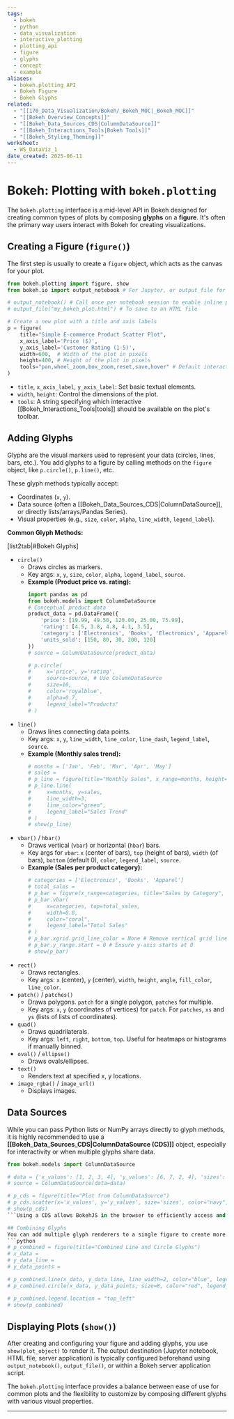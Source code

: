 ```yaml
---
tags:
  - bokeh
  - python
  - data_visualization
  - interactive_plotting
  - plotting_api
  - figure
  - glyphs
  - concept
  - example
aliases:
  - bokeh.plotting API
  - Bokeh Figure
  - Bokeh Glyphs
related:
  - "[[170_Data_Visualization/Bokeh/_Bokeh_MOC|_Bokeh_MOC]]"
  - "[[Bokeh_Overview_Concepts]]"
  - "[[Bokeh_Data_Sources_CDS|ColumnDataSource]]"
  - "[[Bokeh_Interactions_Tools|Bokeh Tools]]"
  - "[[Bokeh_Styling_Theming]]"
worksheet:
  - WS_DataViz_1
date_created: 2025-06-11
---
```

# Bokeh: Plotting with `bokeh.plotting`

The `bokeh.plotting` interface is a mid-level API in Bokeh designed for creating common types of plots by composing **glyphs** on a **figure**. It's often the primary way users interact with Bokeh for creating visualizations.

## Creating a Figure (`figure()`)
The first step is usually to create a `figure` object, which acts as the canvas for your plot.

```python
from bokeh.plotting import figure, show
from bokeh.io import output_notebook # For Jupyter, or output_file for HTML

# output_notebook() # Call once per notebook session to enable inline plotting
# output_file("my_bokeh_plot.html") # To save to an HTML file

# Create a new plot with a title and axis labels
p = figure(
    title="Simple E-commerce Product Scatter Plot",
    x_axis_label='Price ($)',
    y_axis_label='Customer Rating (1-5)',
    width=600,  # Width of the plot in pixels
    height=400, # Height of the plot in pixels
    tools="pan,wheel_zoom,box_zoom,reset,save,hover" # Default interactive tools
)
```
-   `title`, `x_axis_label`, `y_axis_label`: Set basic textual elements.
-   `width`, `height`: Control the dimensions of the plot.
-   `tools`: A string specifying which interactive [[Bokeh_Interactions_Tools|tools]] should be available on the plot's toolbar.

## Adding Glyphs
Glyphs are the visual markers used to represent your data (circles, lines, bars, etc.). You add glyphs to a figure by calling methods on the `figure` object, like `p.circle()`, `p.line()`, etc.

These glyph methods typically accept:
-   Coordinates (`x`, `y`).
-   Data source (often a [[Bokeh_Data_Sources_CDS|ColumnDataSource]], or directly lists/arrays/Pandas Series).
-   Visual properties (e.g., `size`, `color`, `alpha`, `line_width`, `legend_label`).

**Common Glyph Methods:**

[list2tab|#Bokeh Glyphs]
- `circle()`
    -   Draws circles as markers.
    -   Key args: `x`, `y`, `size`, `color`, `alpha`, `legend_label`, `source`.
    -   **Example (Product price vs. rating):**
        ```python
        import pandas as pd
        from bokeh.models import ColumnDataSource
        # Conceptual product data
        product_data = pd.DataFrame({
            'price': [19.99, 49.50, 120.00, 25.00, 75.99],
            'rating': [4.5, 3.8, 4.8, 4.1, 3.5],
            'category': ['Electronics', 'Books', 'Electronics', 'Apparel', 'Books'],
            'units_sold': [150, 80, 30, 200, 120]
        })
        # source = ColumnDataSource(product_data)

        # p.circle(
        #     x='price', y='rating', 
        #     source=source, # Use ColumnDataSource
        #     size=10, 
        #     color='royalblue', 
        #     alpha=0.7,
        #     legend_label="Products"
        # )
        ```
- `line()`
    -   Draws lines connecting data points.
    -   Key args: `x`, `y`, `line_width`, `line_color`, `line_dash`, `legend_label`, `source`.
    -   **Example (Monthly sales trend):**
        ```python
        # months = ['Jan', 'Feb', 'Mar', 'Apr', 'May']
        # sales = 
        # p_line = figure(title="Monthly Sales", x_range=months, height=300) # x_range for categorical x-axis
        # p_line.line(
        #     x=months, y=sales, 
        #     line_width=3, 
        #     line_color="green", 
        #     legend_label="Sales Trend"
        # )
        # show(p_line)
        ```
- `vbar()` / `hbar()`
    -   Draws vertical (`vbar`) or horizontal (`hbar`) bars.
    -   Key args for `vbar`: `x` (center of bars), `top` (height of bars), `width` (of bars), `bottom` (default 0), `color`, `legend_label`, `source`.
    -   **Example (Sales per product category):**
        ```python
        # categories = ['Electronics', 'Books', 'Apparel']
        # total_sales = 
        # p_bar = figure(x_range=categories, title="Sales by Category", height=350, toolbar_location=None)
        # p_bar.vbar(
        #     x=categories, top=total_sales, 
        #     width=0.8, 
        #     color="coral",
        #     legend_label="Total Sales"
        # )
        # p_bar.xgrid.grid_line_color = None # Remove vertical grid lines
        # p_bar.y_range.start = 0 # Ensure y-axis starts at 0
        # show(p_bar)
        ```
- `rect()`
    -   Draws rectangles.
    -   Key args: `x` (center), `y` (center), `width`, `height`, `angle`, `fill_color`, `line_color`.
- `patch()` / `patches()`
    -   Draws polygons. `patch` for a single polygon, `patches` for multiple.
    -   Key args: `x`, `y` (coordinates of vertices) for `patch`. For `patches`, `xs` and `ys` (lists of lists of coordinates).
- `quad()`
    -   Draws quadrilaterals.
    -   Key args: `left`, `right`, `bottom`, `top`. Useful for heatmaps or histograms if manually binned.
- `oval()` / `ellipse()`
    -   Draws ovals/ellipses.
- `text()`
    -   Renders text at specified x, y locations.
- `image_rgba()` / `image_url()`
    -   Displays images.

## Data Sources
While you can pass Python lists or NumPy arrays directly to glyph methods, it is highly recommended to use a **[[Bokeh_Data_Sources_CDS|ColumnDataSource (CDS)]]** object, especially for interactivity or when multiple glyphs share data.
```python
from bokeh.models import ColumnDataSource

# data = {'x_values': [1, 2, 3, 4], 'y_values': [6, 7, 2, 4], 'sizes': [10, 20, 30, 15]}
# source = ColumnDataSource(data=data)

# p_cds = figure(title="Plot from ColumnDataSource")
# p_cds.scatter(x='x_values', y='y_values', size='sizes', color="navy", source=source)
# show(p_cds)
```Using a CDS allows BokehJS in the browser to efficiently access and update data, which is key for linked plots and interactive widgets.

## Combining Glyphs
You can add multiple glyph renderers to a single figure to create more complex visualizations.
```python
# p_combined = figure(title="Combined Line and Circle Glyphs")
# x_data = 
# y_data_line = 
# y_data_points = 

# p_combined.line(x_data, y_data_line, line_width=2, color="blue", legend_label="Trend")
# p_combined.circle(x_data, y_data_points, size=8, color="red", legend_label="Observations")

# p_combined.legend.location = "top_left"
# show(p_combined)
```

## Displaying Plots (`show()`)
After creating and configuring your figure and adding glyphs, you use `show(plot_object)` to render it. The output destination (Jupyter notebook, HTML file, server application) is typically configured beforehand using `output_notebook()`, `output_file()`, or within a Bokeh server application script.

The `bokeh.plotting` interface provides a balance between ease of use for common plots and the flexibility to customize by composing different glyphs with various visual properties.

---